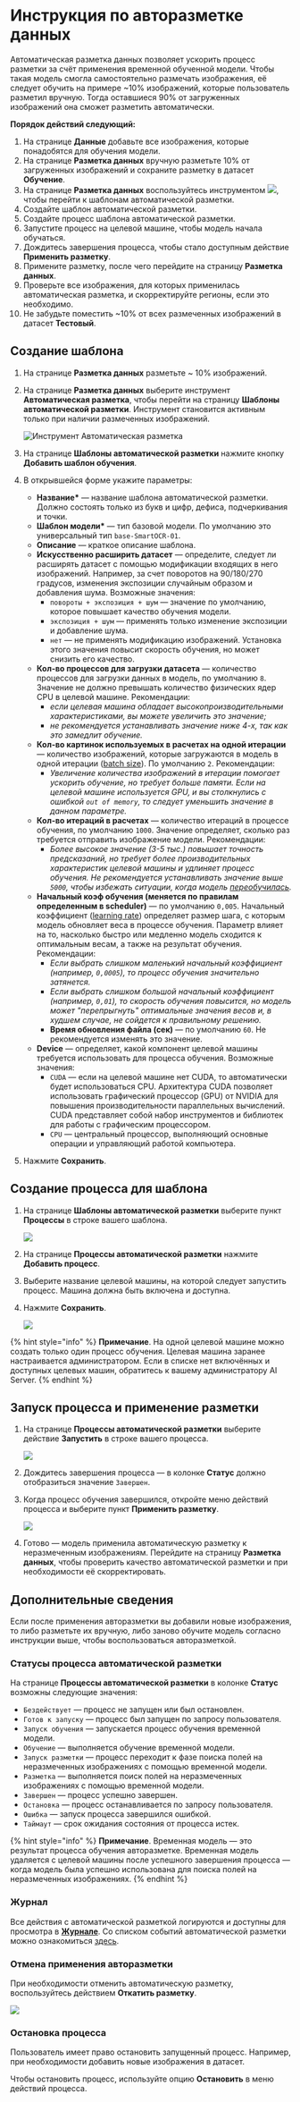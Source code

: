 # Инструкция по авторазметке данных

Автоматическая разметка данных позволяет ускорить процесс разметки за счёт применения временной обученной модели. Чтобы такая модель смогла самостоятельно размечать изображения, её следует обучить на примере ~10% изображений, которые пользователь разметил вручную. Тогда оставшиеся 90% от загруженных изображений она сможет разметить автоматически.

**Порядок действий следующий:**
1. На странице **Данные** добавьте все изображения, которые понадобятся для обучения модели. 
1. На странице **Разметка данных** вручную разметьте 10% от загруженных изображений и сохраните разметку в датасет **Обучение**.
1. На странице **Разметка данных** воспользуйтесь инструментом ![](<../../../../primo-ai/resources/user/smartocr/labeling/automarkup-tool.png>), чтобы перейти к шаблонам автоматической разметки.
1. Создайте шаблон автоматической разметки.
1. Создайте процесс шаблона автоматической разметки.
1. Запустите процесс на целевой машине, чтобы модель начала обучаться.
1. Дождитесь завершения процесса, чтобы стало доступным действие **Применить разметку**.
1. Примените разметку, после чего перейдите на страницу **Разметка данных**.
1. Проверьте все изображения, для которых применилась автоматическая разметка, и скорректируйте регионы, если это необходимо.
1. Не забудьте поместить ~10% от всех размеченных изображений в датасет **Тестовый**. 


## Создание шаблона

1. На странице **Разметка данных** разметьте ~ 10% изображений.
1. На странице **Разметка данных** выберите инструмент **Автоматическая разметка**, чтобы перейти на страницу **Шаблоны автоматической разметки**. Инструмент становится активным только при наличии размеченных изображений.

   ![Инструмент **Автоматическая разметка**](<../../../../primo-ai/resources/user/smartocr/labeling/labeling-automarking-tool.png>)

1. На странице **Шаблоны автоматической разметки** нажмите кнопку **Добавить шаблон обучения**.
1. В открывшейся форме укажите параметры:
   * **Название\*** — название шаблона автоматической разметки. Должно состоять только из букв и цифр, дефиса, подчеркивания и точки.
   * **Шаблон модели\*** — тип базовой модели. По умолчанию это универсальный тип `base-SmartOCR-01`. 
   * **Описание** — краткое описание шаблона.
   * **Искусственно расширить датасет** — определите, следует ли расширять датасет с помощью модификации входящих в него изображений. Например, за счет поворотов на 90/180/270 градусов, изменения экспозиции случайным образом и добавления шума. Возможные значения:
     * `повороты + экспозиция + шум` — значение по умолчанию, которое повышает качество обучения модели.
     * `экспозиция + шум` — применять только изменение экспозиции и добавление шума.
     * `нет` — не применять модификацию изображений. Установка этого значения повысит скорость обучения, но может снизить его качество.
   * **Кол-во процессов для загрузки датасета** — количество процессов для загрузки данных в модель, по умолчанию `8`. Значение не должно превышать количество физических ядер CPU в целевой машине. Рекомендации:
     * *если целевая машина обладает высокопроизводительными характеристиками, вы можете увеличить это значение;*
     * *не рекомендуется устанавливать значение ниже 4-х, так как это замедлит обучение.*
   * **Кол-во картинок используемых в расчетах на одной итерации** — количество изображений, которые загружаются в модель в одной итерации ([batch size](https://docs.primo-rpa.ru/primo-rpa/primo-rpa-ai-server/glossary#batch-size)). По умолчанию `2`. Рекомендации:
     * *Увеличение количества изображений в итерации помогает ускорить обучение, но требует больше памяти. Если на целевой машине используется GPU, и вы столкнулись с ошибкой `out of memory`, то следует уменьшить значение в данном параметре.*
   * **Кол-во итераций в расчетах** — количество итераций в процессе обучения, по умолчанию `1000`. Значение определяет, сколько раз требуется отправить изображение модели. Рекомендации:
     * *Более высокое значение (3-5 тыс.) повышает точность предсказаний, но требует более производительных характеристик целевой машины и удлиняет процесс обучения. Не рекомендуется устанавливать значение выше `5000`, чтобы избежать ситуации, когда модель [переобучилась](https://docs.primo-rpa.ru/primo-rpa/primo-rpa-ai-server/glossary#pereobuchenie).*
   * **Начальный коэф обучения (меняется по правилам определенным в scheduler)** — по умолчанию `0,005`. Начальный коэффициент ([learning rate](https://docs.primo-rpa.ru/primo-rpa/primo-rpa-ai-server/glossary#learning-rate-lr)) определяет размер шага, с которым модель обновляет веса в процессе обучения. Параметр влияет на то, насколько быстро или медленно модель сходится к оптимальным весам, а также на результат обучения. Рекомендации:
     * *Если выбрать слишком маленький начальный коэффициент (например, `0,0005`), то процесс обучения значительно затянется.* 
     * *Если выбрать слишком большой начальный коэффициент (например, `0,01`), то скорость обучения повысится, но модель может "перепрыгнуть" оптимальные значения весов и, в худшем случае, не сойдется к правильному решению.* 
     * **Время обновления файла (сек)** — по умолчанию `60`. Не рекомендуется изменять это значение. 
   * **Device** — определяет, какой компонент целевой машины требуется использовать для процесса обучения. Возможные значения:
     * `CUDA` — если на целевой машине нет CUDA, то автоматически будет использоваться CPU. Архитектура CUDA позволяет использовать графический процессор (GPU) от NVIDIA для повышения производительности параллельных вычислений. CUDA представляет собой набор инструментов и библиотек для работы с графическим процессором. 
     * `CPU` — центральный процессор, выполняющий основные операции и управляющий работой компьютера.
1. Нажмите **Сохранить**.

## Создание процесса для шаблона

1. На странице **Шаблоны автоматической разметки** выберите пункт **Процессы** в строке вашего шаблона. 

   ![](<../../../../primo-ai/resources/user/smartocr/labeling/automarking-all.png>)

1. На странице **Процессы автоматической разметки** нажмите **Добавить процесс**.
1. Выберите название целевой машины, на которой следует запустить процесс. Машина должна быть включена и доступна.
1. Нажмите **Сохранить**.

   ![](<../../../../primo-ai/resources/user/smartocr/labeling/automarking-processes-create.png>) 

{% hint style="info" %}
**Примечание**. На одной целевой машине можно создать только один процесс обучения. Целевая машина заранее настраивается администратором. Если в списке нет включённых и доступных целевых машин, обратитесь к вашему администратору AI Server.
{% endhint %}


## Запуск процесса и применение разметки

1. На странице **Процессы автоматической разметки** выберите действие **Запустить** в строке вашего процесса.

   ![](<../../../../primo-ai/resources/user/smartocr/labeling/automarking-processes-run.png>) 

1. Дождитесь завершения процесса — в колонке **Статус** должно отобразиться значение `Завершен`. 
1. Когда процесс обучения завершился, откройте меню действий процесса и выберите пункт **Применить разметку**. 

   ![](<../../../../primo-ai/resources/user/smartocr/labeling/process-automarking-use.png>)

1. Готово — модель применила автоматическую разметку к неразмеченным изображениям. Перейдите на страницу **Разметка данных**, чтобы проверить качество автоматической разметки и при необходимости её скорректировать.

## Дополнительные сведения 

Если после применения авторазметки вы добавили новые изображения, то либо разметьте их вручную, либо заново обучите модель согласно инструкции выше, чтобы воспользоваться авторазметкой.

### Статусы процесса автоматической разметки

На странице **Процессы автоматической разметки** в колонке **Статус** возможны следующие значения:
* `Бездействует` — процесс не запущен или был остановлен.
* `Готов к запуску` — процесс был запущен по запросу пользователя.
* `Запуск обучения` — запускается процесс обучения временной модели.
* `Обучение` — выполняется обучение временной модели.
* `Запуск разметки` — процесс переходит к фазе поиска полей на неразмеченных изображениях с помощью временной модели.
* `Разметка` — выполняется поиск полей на неразмеченных изображениях с помощью временной модели.
* `Завершен` — процесс успешно завершен.
* `Остановка` — процесс останавливается по запросу пользователя.
* `Ошибка` — запуск процесса завершился ошибкой.
* `Таймаут` — срок ожидания состояния от процесса истек.

{% hint style="info" %}
**Примечание**. Временная модель — это результат процесса обучения авторазметке. Временная модель удаляется с целевой машины после успешного завершения процесса — когда модель была успешно использована для поиска полей на неразмеченных изображениях.
{% endhint %}



### Журнал

Все действия с автоматической разметкой логируются и доступны для просмотра в [**Журнале**](https://docs.primo-rpa.ru/primo-rpa/primo-rpa-ai-server/journal). Со списком событий автоматической разметки можно ознакомиться [здесь](https://docs.primo-rpa.ru/primo-rpa/primo-rpa-ai-server/journal/events#shablon-processa-avtomaticheskoi-razmetki-umnyi-ocr). 

### Отмена применения авторазметки

При необходимости отменить автоматическую разметку, воспользуйтесь действием **Откатить разметку**. 

![](<../../../../primo-ai/resources/user/smartocr/labeling/process-automarking-cancel.png>)

### Остановка процесса

Пользователь имеет право остановить запущенный процесс. Например, при необходимости добавить новые изображения в датасет.

Чтобы остановить процесс, используйте опцию **Остановить** в меню действий процесса.


